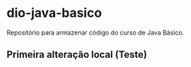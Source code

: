 # dio-java-basico

Repositório para armazenar código do curso de Java Básico.

## Primeira alteração local (Teste)
